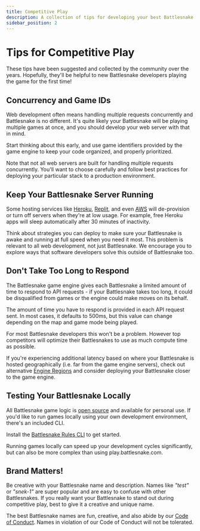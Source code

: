 ```yaml
---
title: Competitive Play
description: A collection of tips for developing your best Battlesnake.
sidebar_position: 2
---
```


# Tips for Competitive Play

These tips have been suggested and collected by the community over the years. Hopefully, they'll be helpful to new Battlesnake developers playing the game for the first time!


## Concurrency and Game IDs

Web development often means handling multiple requests concurrently and Battlesnake is no different. It's quite likely your Battlesnake will be playing multiple games at once, and you should develop your web server with that in mind.

Start thinking about this early, and use game identifiers provided by the game engine to keep your code organized, and properly prioritized.

Note that not all web servers are built for handling multiple requests concurrently. You'll want to choose carefully and follow best practices for deploying your particular stack to a production environment.


## Keep Your Battlesnake Server Running

Some hosting services like [Heroku](https://www.heroku.com), [Replit](https://repl.it), and even [AWS](https://aws.amazon.com) will de-provision or turn off servers when they're at low usage. For example, free Heroku apps will sleep automatically after 30 minutes of inactivity.

Think about strategies you can deploy to make sure your Battlesnake is awake and running at full speed when you need it most. This problem is relevant to all web development, not just Battlesnake. We encourage you to explore ways that software developers solve this outside of Battlesnake too.


## Don't Take Too Long to Respond

The Battlesnake game engine gives each Battlesnake a limited amount of time to respond to API requests - if your Battlesnake takes too long, it could be disqualified from games or the engine could make moves on its behalf.

The amount of time you have to respond is provided in each API request sent. In most cases, it defaults to 500ms, but this value can change depending on the map and game mode being played.

For most Battlesnake developers this won't be a problem. However top competitors will optimize their Battlesnakes to use as much compute time as possible.

If you're experiencing additional latency based on where your Battlesnake is hosted geographically (i.e. far from the game engine servers), check out alternative [Engine Regions](guides/tips/engine-regions.md) and consider deploying your Battlesnake closer to the game engine.


## Testing Your Battlesnake Locally

All Battlesnake game logic is [open source](https://github.com/BattlesnakeOfficial/rules) and available for personal use. If you'd like to run games locally using your own development environment, there's an included CLI.

Install the [Battlesnake Rules CLI](https://github.com/BattlesnakeOfficial/rules/tree/main/cli) to get started.

Running games locally can speed up your development cycles significantly, but can also be more complex than using play.battlesnake.com.


## Brand Matters!

Be creative with your Battlesnake name and description. Names like _"test"_ or _"snek-1"_ are super popular and are easy to confuse with other Battlesnakes. If you really want your Battlesnake to stand out during competitive play, best to give it a creative and unique name.

The best Battlesnake names are fun, creative, and also abide by our [Code of Conduct](https://docs.battlesnake.com/conduct/). Names in violation of our Code of Conduct will not be tolerated.
